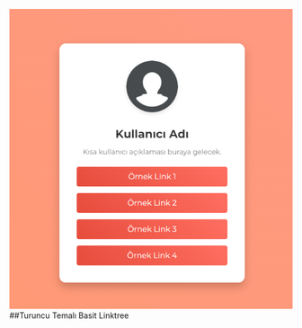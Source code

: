 ![Turuncu Temalı Basit Linktree](https://raw.githubusercontent.com/RasdiantNW/Turuncu-Basit-Linktree/main/turuncu.png)
##Turuncu Temalı Basit Linktree
